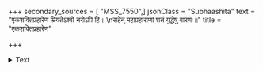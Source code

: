 +++
secondary_sources = [ "MSS_7550",]
jsonClass = "Subhaashita"
text = "एकशक्तिप्रहारेण म्रियतेऽश्वो नरोऽपि हि।  \nसहेन् महाप्रहाराणां शतं युद्धेषु वारणः॥"
title = "एकशक्तिप्रहारेण"

+++

<details><summary>Text</summary>

एकशक्तिप्रहारेण म्रियतेऽश्वो नरोऽपि हि।  
सहेन् महाप्रहाराणां शतं युद्धेषु वारणः॥
</details>

